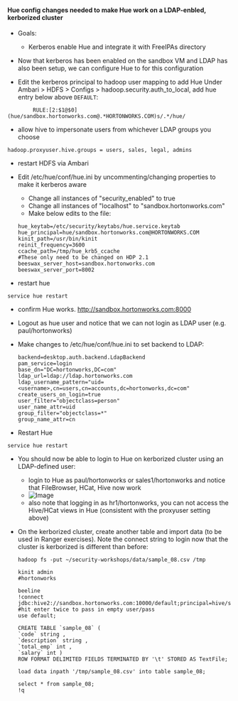 #### Hue config changes needed to make Hue work on a LDAP-enbled, kerborized cluster

- Goals: 
  - Kerberos enable Hue and integrate it with FreeIPAs directory

- Now that kerberos has been enabled on the sandbox VM and LDAP has also been setup, we can configure Hue to for this configuration
   
-  Edit the kerberos principal to hadoop user mapping to add Hue
Under Ambari > HDFS > Configs > hadoop.security.auth_to_local, add hue entry below above ```DEFAULT```:
```
        RULE:[2:$1@$0](hue/sandbox.hortonworks.com@.*HORTONWORKS.COM)s/.*/hue/        
```

- allow hive to impersonate users from whichever LDAP groups you choose
```
hadoop.proxyuser.hive.groups = users, sales, legal, admins
```
- restart HDFS via Ambari

- Edit /etc/hue/conf/hue.ini by uncommenting/changing properties to make it kerberos aware
	- Change all instances of "security_enabled" to true
	- Change all instances of "localhost" to "sandbox.hortonworks.com" 
	- Make below edits to the file:
	```	
	hue_keytab=/etc/security/keytabs/hue.service.keytab
	hue_principal=hue/sandbox.hortonworks.com@HORTONWORKS.COM
	kinit_path=/usr/bin/kinit
	reinit_frequency=3600
	ccache_path=/tmp/hue_krb5_ccache	
	#These only need to be changed on HDP 2.1
	beeswax_server_host=sandbox.hortonworks.com
	beeswax_server_port=8002
	```
	
- restart hue
```
service hue restart
```

- confirm Hue works. 
http://sandbox.hortonworks.com:8000     
   
- Logout as hue user and notice that we can not login as LDAP user (e.g. paul/hortonworks)

- Make changes to /etc/hue/conf/hue.ini to set backend to LDAP:
    ```
	backend=desktop.auth.backend.LdapBackend
	pam_service=login
	base_dn="DC=hortonworks,DC=com"
	ldap_url=ldap://ldap.hortonworks.com
	ldap_username_pattern="uid=<username>,cn=users,cn=accounts,dc=hortonworks,dc=com"
	create_users_on_login=true
	user_filter="objectclass=person"
	user_name_attr=uid
	group_filter="objectclass=*"
	group_name_attr=cn
	```
	
- Restart Hue
```
service hue restart
```

- You should now be able to login to Hue on kerborized cluster using an LDAP-defined user:
  - login to Hue as paul/hortonworks or sales1/hortonworks and notice that FileBrowser, HCat, Hive now work
  - ![Image](../master/screenshots/Hue-loginas-LDAP.png?raw=true)
  - also note that logging in as hr1/hortonworks, you can not access the Hive/HCat views in Hue (consistent with the proxyuser setting above)

- On the kerborized cluster, create another table and import data (to be used in Ranger exercises). Note the connect string to login now that the cluster is kerborized is different than before:
  
  ```
  hadoop fs -put ~/security-workshops/data/sample_08.csv /tmp
   
  kinit admin
  #hortonworks

  beeline
  !connect jdbc:hive2://sandbox.hortonworks.com:10000/default;principal=hive/sandbox.hortonworks.com@HORTONWORKS.COM
  #hit enter twice to pass in empty user/pass
  use default;

  CREATE TABLE `sample_08` (
  `code` string ,
  `description` string ,  
  `total_emp` int ,  
  `salary` int )
  ROW FORMAT DELIMITED FIELDS TERMINATED BY '\t' STORED AS TextFile;
  
  load data inpath '/tmp/sample_08.csv' into table sample_08;
  
  select * from sample_08;
  !q
  ```  
  